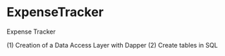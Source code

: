 # ExpenseTracker
Expense Tracker

(1) Creation of a Data Access Layer with Dapper
(2) Create tables in SQL 
